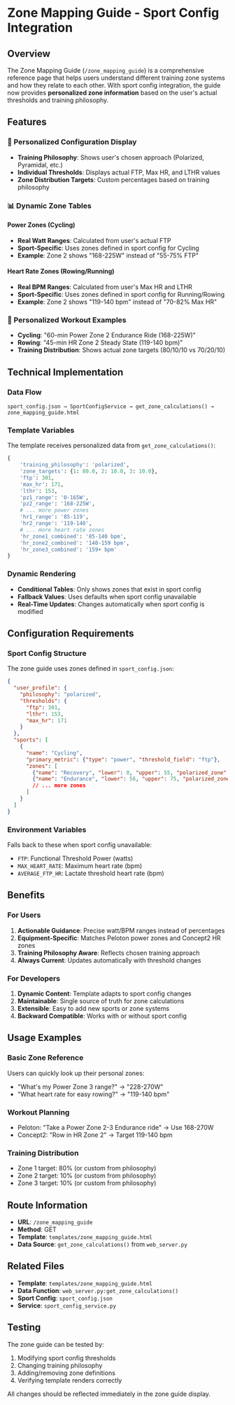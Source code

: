 # Zone Mapping Guide - Sport Config Integration

## Overview

The Zone Mapping Guide (`/zone_mapping_guide`) is a comprehensive reference page that helps users understand different training zone systems and how they relate to each other. With sport config integration, the guide now provides **personalized zone information** based on the user's actual thresholds and training philosophy.

## Features

### 🎯 Personalized Configuration Display
- **Training Philosophy**: Shows user's chosen approach (Polarized, Pyramidal, etc.)
- **Individual Thresholds**: Displays actual FTP, Max HR, and LTHR values
- **Zone Distribution Targets**: Custom percentages based on training philosophy

### 📊 Dynamic Zone Tables

#### Power Zones (Cycling)
- **Real Watt Ranges**: Calculated from user's actual FTP
- **Sport-Specific**: Uses zones defined in sport config for Cycling
- **Example**: Zone 2 shows "168-225W" instead of "55-75% FTP"

#### Heart Rate Zones (Rowing/Running)
- **Real BPM Ranges**: Calculated from user's Max HR and LTHR
- **Sport-Specific**: Uses zones defined in sport config for Running/Rowing
- **Example**: Zone 2 shows "119-140 bpm" instead of "70-82% Max HR"

### 🏃 Personalized Workout Examples
- **Cycling**: "60-min Power Zone 2 Endurance Ride (168-225W)"
- **Rowing**: "45-min HR Zone 2 Steady State (119-140 bpm)"
- **Training Distribution**: Shows actual zone targets (80/10/10 vs 70/20/10)

## Technical Implementation

### Data Flow
```
sport_config.json → SportConfigService → get_zone_calculations() → zone_mapping_guide.html
```

### Template Variables
The template receives personalized data from `get_zone_calculations()`:

```python
{
    'training_philosophy': 'polarized',
    'zone_targets': {1: 80.0, 2: 10.0, 3: 10.0},
    'ftp': 301,
    'max_hr': 171,
    'lthr': 153,
    'pz1_range': '0-165W',
    'pz2_range': '168-225W',
    # ... more power zones
    'hr1_range': '85-119',
    'hr2_range': '119-140',
    # ... more heart rate zones
    'hr_zone1_combined': '85-140 bpm',
    'hr_zone2_combined': '140-159 bpm',
    'hr_zone3_combined': '159+ bpm'
}
```

### Dynamic Rendering
- **Conditional Tables**: Only shows zones that exist in sport config
- **Fallback Values**: Uses defaults when sport config unavailable
- **Real-Time Updates**: Changes automatically when sport config is modified

## Configuration Requirements

### Sport Config Structure
The zone guide uses zones defined in `sport_config.json`:

```json
{
  "user_profile": {
    "philosophy": "polarized",
    "thresholds": {
      "ftp": 301,
      "lthr": 153,
      "max_hr": 171
    }
  },
  "sports": [
    {
      "name": "Cycling",
      "primary_metric": {"type": "power", "threshold_field": "ftp"},
      "zones": [
        {"name": "Recovery", "lower": 0, "upper": 55, "polarized_zone": 1},
        {"name": "Endurance", "lower": 56, "upper": 75, "polarized_zone": 1}
        // ... more zones
      ]
    }
  ]
}
```

### Environment Variables
Falls back to these when sport config unavailable:
- `FTP`: Functional Threshold Power (watts)
- `MAX_HEART_RATE`: Maximum heart rate (bpm)
- `AVERAGE_FTP_HR`: Lactate threshold heart rate (bpm)

## Benefits

### For Users
1. **Actionable Guidance**: Precise watt/BPM ranges instead of percentages
2. **Equipment-Specific**: Matches Peloton power zones and Concept2 HR zones
3. **Training Philosophy Aware**: Reflects chosen training approach
4. **Always Current**: Updates automatically with threshold changes

### For Developers
1. **Dynamic Content**: Template adapts to sport config changes
2. **Maintainable**: Single source of truth for zone calculations
3. **Extensible**: Easy to add new sports or zone systems
4. **Backward Compatible**: Works with or without sport config

## Usage Examples

### Basic Zone Reference
Users can quickly look up their personal zones:
- "What's my Power Zone 3 range?" → "228-270W"
- "What heart rate for easy rowing?" → "119-140 bpm"

### Workout Planning
- Peloton: "Take a Power Zone 2-3 Endurance ride" → Use 168-270W
- Concept2: "Row in HR Zone 2" → Target 119-140 bpm

### Training Distribution
- Zone 1 target: 80% (or custom from philosophy)
- Zone 2 target: 10% (or custom from philosophy)  
- Zone 3 target: 10% (or custom from philosophy)

## Route Information

- **URL**: `/zone_mapping_guide`
- **Method**: GET
- **Template**: `templates/zone_mapping_guide.html`
- **Data Source**: `get_zone_calculations()` from `web_server.py`

## Related Files

- **Template**: `templates/zone_mapping_guide.html`
- **Data Function**: `web_server.py:get_zone_calculations()`
- **Sport Config**: `sport_config.json`
- **Service**: `sport_config_service.py`

## Testing

The zone guide can be tested by:
1. Modifying sport config thresholds
2. Changing training philosophy
3. Adding/removing zone definitions
4. Verifying template renders correctly

All changes should be reflected immediately in the zone guide display.